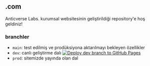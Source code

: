 ## .com

Anticverse Labs. kurumsal websitesinin geliştirildiği repository'e hoş geldiniz!

### branchler

- `main`: test edilmiş ve prodüksiyona aktarılmayı bekleyen özellikler
- `dev`: canlı geliştirme dalı [![Deploy dev branch to GitHub Pages](https://github.com/anticverse/.com/actions/workflows/deploy_dev.yml/badge.svg?branch=dev&event=push)](https://github.com/anticverse/.com/actions/workflows/deploy_dev.yml)
- `prod`: sitemizde yayında olan dal